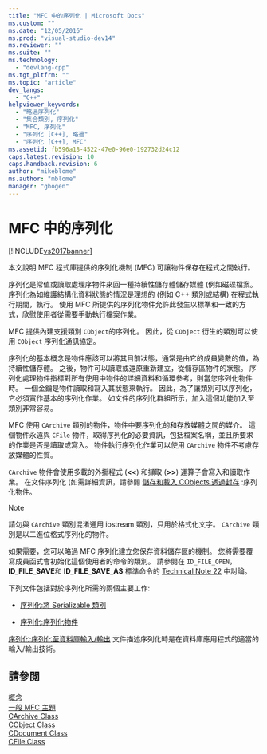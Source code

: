 ```yaml
---
title: "MFC 中的序列化 | Microsoft Docs"
ms.custom: ""
ms.date: "12/05/2016"
ms.prod: "visual-studio-dev14"
ms.reviewer: ""
ms.suite: ""
ms.technology: 
  - "devlang-cpp"
ms.tgt_pltfrm: ""
ms.topic: "article"
dev_langs: 
  - "C++"
helpviewer_keywords: 
  - "略過序列化"
  - "集合類別, 序列化"
  - "MFC, 序列化"
  - "序列化 [C++], 略過"
  - "序列化 [C++], MFC"
ms.assetid: fb596a18-4522-47e0-96e0-192732d24c12
caps.latest.revision: 10
caps.handback.revision: 6
author: "mikeblome"
ms.author: "mblome"
manager: "ghogen"
---
```

# MFC 中的序列化
[!INCLUDE[vs2017banner](../assembler/inline/includes/vs2017banner.md)]

本文說明 MFC 程式庫提供的序列化機制 \(MFC\) 可讓物件保存在程式之間執行。  
  
 序列化是常值或讀取處理序物件來回一種持續性儲存體儲存媒體 \(例如磁碟檔案。  序列化為如維護結構化資料狀態的情況是理想的 \(例如 C\+\+ 類別或結構\) 在程式執行期間，執行。  使用 MFC 所提供的序列化物件允許此發生以標準和一致的方式，欣慰使用者從需要手動執行檔案作業。  
  
 MFC 提供內建支援類別 `CObject`的序列化。  因此，從 `CObject` 衍生的類別可以使用 `CObject` 序列化通訊協定。  
  
 序列化的基本概念是物件應該可以將其目前狀態，通常是由它的成員變數的值，為持續性儲存體。  之後，物件可以讀取或還原重新建立，從儲存區物件的狀態。  序列化處理物件指標對所有使用中物件的詳細資料和循環參考，則當您序列化物件時。  一個金鑰是物件讀取和寫入其狀態來執行。  因此，為了讓類別可以序列化，它必須實作基本的序列化作業。  如文件的序列化群組所示，加入這個功能加入至類別非常容易。  
  
 MFC 使用 `CArchive` 類別的物件，物件中要序列化的和存放媒體之間的媒介。  這個物件永遠與 `CFile` 物件，取得序列化的必要資訊，包括檔案名稱，並且所要求的作業是否是讀取或寫入。  物件執行序列化作業可以使用 `CArchive` 物件不考慮存放媒體的性質。  
  
 `CArchive` 物件會使用多載的外掛程式 \(**\<\<**\) 和擷取 \(**\>\>**\) 運算子會寫入和讀取作業。  在文件序列化 \(如需詳細資訊，請參閱 [儲存和載入 CObjects 透過封存](../mfc/storing-and-loading-cobjects-via-an-archive.md) :序列化物件。  
  
> [!NOTE]
>  請勿與 `CArchive` 類別混淆通用 iostream 類別，只用於格式化文字。  `CArchive` 類別是以二進位格式序列化的物件。  
  
 如果需要，您可以略過 MFC 序列化建立您保存資料儲存區的機制。  您將需要覆寫成員函式會初始化這個使用者的命令的類別。  請參閱在 `ID_FILE_OPEN`， **ID\_FILE\_SAVE**和 **ID\_FILE\_SAVE\_AS** 標準命令的 [Technical Note 22](../mfc/tn022-standard-commands-implementation.md) 中討論。  
  
 下列文件包括對於序列化所需的兩個主要工作:  
  
-   [序列化:將 Serializable 類別](../mfc/serialization-making-a-serializable-class.md)  
  
-   [序列化:序列化物件](../mfc/serialization-serializing-an-object.md)  
  
 [序列化:序列化至資料庫輸入\/輸出](../mfc/serialization-serialization-vs-database-input-output.md) 文件描述序列化時是在資料庫應用程式的適當的輸入\/輸出技術。  
  
## 請參閱  
 [概念](../mfc/mfc-concepts.md)   
 [一般 MFC 主題](../mfc/general-mfc-topics.md)   
 [CArchive Class](../mfc/reference/carchive-class.md)   
 [CObject Class](../mfc/reference/cobject-class.md)   
 [CDocument Class](../mfc/reference/cdocument-class.md)   
 [CFile Class](../mfc/reference/cfile-class.md)